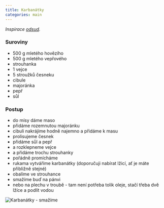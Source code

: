 ```yaml
---
title: Karbanátky
categories: main
---
```


*Inspirace [odsud](https://www.rohlik.cz/chef/35-karbanatky).*

### Suroviny
- 500 g mletého hovězího
- 500 g mletého vepřového
- strouhanka
- 1 vejce
- 5 stroužků česneku
- cibule
- majoránka
- pepř
- sůl

### Postup
- do mísy dáme maso
- přidáme rozemnutou majoránku
- cibuli nakrájíme hodně najemno a přidáme k masu
- prolisujeme česnek
- přidáme sůl a pepř
- a rozklepneme vejce
- a přidáme trochu strouhanky
- pořádně promícháme
- rukama vytváříme karbanátky (doporučuji nabírat lžicí, ať je máte přibližně stejné)
- obalíme ve strouhance
- smažíme buď na pánvi
- nebo na plechu v troubě - tam není potřeba tolik oleje, stačí třeba dvě lžíce a podlít vodou


![Karbanátky - smažíme](/fotky/karbanatky.jpg)
